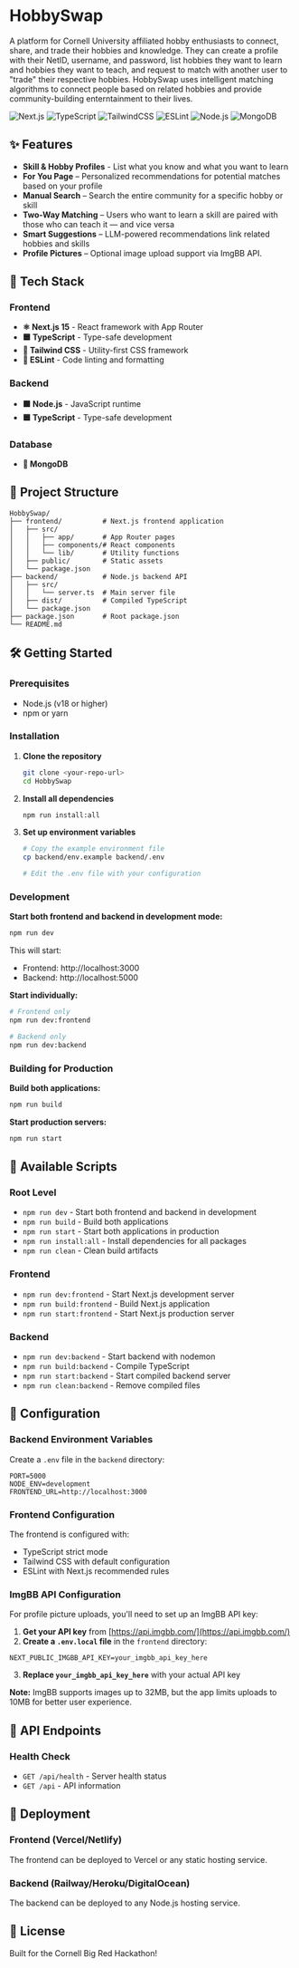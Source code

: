 # HobbySwap

A platform for Cornell University affiliated hobby enthusiasts to connect, share, and trade their hobbies and knowledge. They can create a profile with their NetID, username, and password, list hobbies they want to learn and hobbies they want to teach, and request to match with another user to "trade" their respective hobbies. HobbySwap uses intelligent matching algorithms to connect people based on related hobbies and provide community-building enterntainment to their lives. 

![Next.js](https://img.shields.io/badge/Next.js-000000?logo=nextdotjs&logoColor=white)
![TypeScript](https://img.shields.io/badge/TypeScript-3178C6?logo=typescript&logoColor=white)
![TailwindCSS](https://img.shields.io/badge/Tailwind_CSS-38B2AC?logo=tailwind-css&logoColor=white)
![ESLint](https://img.shields.io/badge/ESLint-4B32C3?logo=eslint&logoColor=white)
![Node.js](https://img.shields.io/badge/Node.js-339933?logo=node.js&logoColor=white)
![MongoDB](https://img.shields.io/badge/MongoDB-47A248?logo=mongodb&logoColor=white)

## ✨ Features

- **Skill & Hobby Profiles** - List what you know and what you want to learn
- **For You Page** – Personalized recommendations for potential matches based on your profile
- **Manual Search** – Search the entire community for a specific hobby or skill
- **Two-Way Matching** – Users who want to learn a skill are paired with those who can teach it — and vice versa
- **Smart Suggestions** – LLM-powered recommendations link related hobbies and skills
- **Profile Pictures** – Optional image upload support via ImgBB API.

## 🚀 Tech Stack

### Frontend

- **⚛️ Next.js 15** - React framework with App Router
- **🟦 TypeScript** - Type-safe development
- **🎨 Tailwind CSS** - Utility-first CSS framework
- **🧹 ESLint** - Code linting and formatting

### Backend

- **🟩 Node.js** - JavaScript runtime
- **🟦 TypeScript** - Type-safe development

### Database

- **🍃 MongoDB**

## 📁 Project Structure

```
HobbySwap/
├── frontend/          # Next.js frontend application
│   ├── src/
│   │   ├── app/       # App Router pages
│   │   ├── components/# React components
│   │   └── lib/       # Utility functions
│   ├── public/        # Static assets
│   └── package.json
├── backend/           # Node.js backend API
│   ├── src/
│   │   └── server.ts  # Main server file
│   ├── dist/          # Compiled TypeScript
│   └── package.json
├── package.json       # Root package.json
└── README.md
```

## 🛠️ Getting Started

### Prerequisites

- Node.js (v18 or higher)
- npm or yarn

### Installation

1. **Clone the repository**

   ```bash
   git clone <your-repo-url>
   cd HobbySwap
   ```

2. **Install all dependencies**

   ```bash
   npm run install:all
   ```

3. **Set up environment variables**

   ```bash
   # Copy the example environment file
   cp backend/env.example backend/.env

   # Edit the .env file with your configuration
   ```

### Development

**Start both frontend and backend in development mode:**

```bash
npm run dev
```

This will start:

- Frontend: http://localhost:3000
- Backend: http://localhost:5000

**Start individually:**

```bash
# Frontend only
npm run dev:frontend

# Backend only
npm run dev:backend
```

### Building for Production

**Build both applications:**

```bash
npm run build
```

**Start production servers:**

```bash
npm run start
```

## 🎯 Available Scripts

### Root Level

- `npm run dev` - Start both frontend and backend in development
- `npm run build` - Build both applications
- `npm run start` - Start both applications in production
- `npm run install:all` - Install dependencies for all packages
- `npm run clean` - Clean build artifacts

### Frontend

- `npm run dev:frontend` - Start Next.js development server
- `npm run build:frontend` - Build Next.js application
- `npm run start:frontend` - Start Next.js production server

### Backend

- `npm run dev:backend` - Start backend with nodemon
- `npm run build:backend` - Compile TypeScript
- `npm run start:backend` - Start compiled backend server
- `npm run clean:backend` - Remove compiled files

## 🔧 Configuration

### Backend Environment Variables

Create a `.env` file in the `backend` directory:

```env
PORT=5000
NODE_ENV=development
FRONTEND_URL=http://localhost:3000
```

### Frontend Configuration

The frontend is configured with:

- TypeScript strict mode
- Tailwind CSS with default configuration
- ESLint with Next.js recommended rules

### ImgBB API Configuration

For profile picture uploads, you'll need to set up an ImgBB API key:

1. **Get your API key** from [https://api.imgbb.com/](https://api.imgbb.com/)
2. **Create a `.env.local` file** in the `frontend` directory:

```env
NEXT_PUBLIC_IMGBB_API_KEY=your_imgbb_api_key_here
```

3. **Replace `your_imgbb_api_key_here`** with your actual API key

**Note:** ImgBB supports images up to 32MB, but the app limits uploads to 10MB for better user experience.

## 📝 API Endpoints

### Health Check

- `GET /api/health` - Server health status
- `GET /api` - API information

## 🚀 Deployment

### Frontend (Vercel/Netlify)

The frontend can be deployed to Vercel or any static hosting service.

### Backend (Railway/Heroku/DigitalOcean)

The backend can be deployed to any Node.js hosting service.

## 📄 License

Built for the Cornell Big Red Hackathon!
